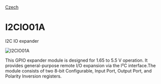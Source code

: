 
[Czech](./README.cs.md)
<!--- module --->
# I2CIO01A
<!--- Emodule --->

<!--- subtitle --->I2C IO expander<!--- Esubtitle --->

![I2CIO01A](/doc/img/I2CIO01A_top_big.jpg)

<!--- description --->This GPIO expander module is designed for 1.65 to 5.5 V operation. It provides general-purpose remote I/O expansion via the I²C interface.The module consists of two 8-bit Configurable, Input Port, Output Port, and Polarity Inversion registers.<!--- Edescription --->
            